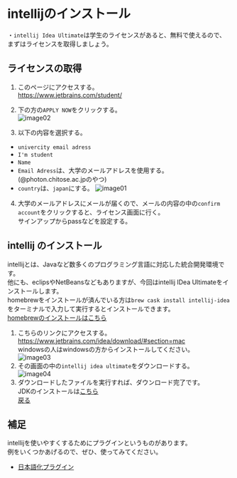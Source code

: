 # intellijのインストール  
・`intellij Idea Ultimate`は学生のライセンスがあると、無料で使えるので、まずはライセンスを取得しましょう。  


## ライセンスの取得  
1. このページにアクセスする。  
https://www.jetbrains.com/student/  

2. 下の方の`APPLY NOW`をクリックする。  
![image02](https://github.com/Yoshiki-Yamada/ProjectMember2019/blob/master/image02.png "image02")

3. 以下の内容を選択する。  
- `univercity email adress`  
- `I'm student`  
- `Name`  
- `Email Adress`は、大学のメールアドレスを使用する。(@photon.chitose.ac.jpのやつ)  
- `country`は、`japan`にする。 
![image01](https://github.com/Yoshiki-Yamada/ProjectMember2019/blob/master/image01.png "image01")
 

4. 大学のメールアドレスにメールが届くので、メールの内容の中の`confirm account`をクリックすると、ライセンス画面に行く。  
サインアップからpassなどを設定する。  

## intellij のインストール  
intellijとは、Javaなど数多くのプログラミング言語に対応した統合開発環境です。  
他にも、eclipsやNetBeansなどもありますが、今回はintellij IDea Ultimateをインストールします。  
homebrewをインストールが済んでいる方は`brew cask install intellij-idea`をターミナルで入力して実行するとインストールできます。  
[homebrewのインストールはこちら](https://github.com/Yoshiki-Yamada/ProjectMember2019/blob/master/home-brew-install.md)  
1. こちらのリンクにアクセスする。https://www.jetbrains.com/idea/download/#section=mac  
windowsの人はwindowsの方からインストールしてください。  
![image03](https://github.com/Yoshiki-Yamada/ProjectMember2019/blob/master/image03.png "image03")  
2. その画面の中の`intellij idea ultimate`をダウンロードする。  
![image04](https://github.com/Yoshiki-Yamada/ProjectMember2019/blob/master/image04.png "image04")  
3. ダウンロードしたファイルを実行すれば、ダウンロード完了です。  
 JDKのインストールは[こちら](https://github.com/Yoshiki-Yamada/ProjectMember2019/blob/master/%2Cjdk_12_install.md)  
 [戻る](https://github.com/Yoshiki-Yamada/ProjectMember2019/blob/master/,環境設定用.md)
    
      
## 補足  
intellijを使いやすくするためにプラグインというものがあります。  
例をいくつかあげるので、ぜひ、使ってみてください。  
- [日本語化プラグイン](http://mergedoc.osdn.jp/#pleiades.html#PLUGIN)  
